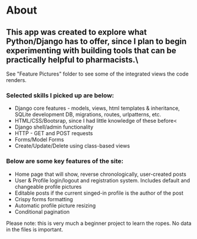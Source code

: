 # About

## This app was created to explore what Python/Django has to offer, since I plan to begin experimenting with building tools that can be practically helpful to pharmacists.\
See "Feature Pictures" folder to see some of the integrated views the code renders.

### Selected skills I picked up are below:
   * Django core features - models, views, html templates & inheritance, SQLite development DB, migrations, routes, urlpatterns, etc.
   * HTML/CSS/Bootsrap, since I had little knowledge of these before<
   * Django shell/admin functionality
   * HTTP - GET and POST requests
   * Forms/Model Forms
   * Create/Update/Delete using class-based views
        
### Below are some key features of the site:
   * Home page that will show, reverse chronologically, user-created posts
   * User & Profile login/logout and registration system. Includes default and changeable profile pictures
   * Editable posts if the current singed-in profile is the author of the post
   * Crispy forms formatting
   * Automatic profile picture resizing
   * Conditional pagination

Please note: this is very much a beginner project to learn the ropes. No data in the files is important.
